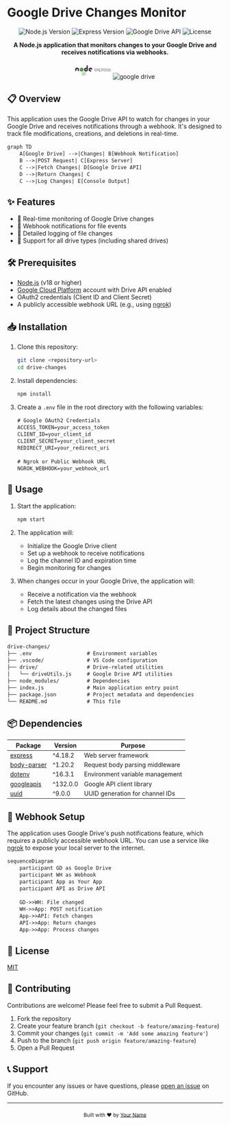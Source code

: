 # Google Drive Changes Monitor

<div align="center">
  <img src="https://img.shields.io/badge/Node.js-v18+-green.svg" alt="Node.js Version">
  <img src="https://img.shields.io/badge/Express-v4.18.2-blue.svg" alt="Express Version">
  <img src="https://img.shields.io/badge/Google%20Drive%20API-v3.0-orange.svg" alt="Google Drive API">
  <img src="https://img.shields.io/badge/License-MIT-yellow.svg" alt="License">
</div>

<p align="center">
  <b>A Node.js application that monitors changes to your Google Drive and receives notifications via webhooks.</b>
</p>

<div align="center">
  <img src="https://raw.githubusercontent.com/devicons/devicon/master/icons/nodejs/nodejs-original-wordmark.svg" alt="nodejs" width="40" height="40"/>
  <img src="https://raw.githubusercontent.com/devicons/devicon/master/icons/express/express-original-wordmark.svg" alt="express" width="40" height="40"/>
  <img src="https://www.vectorlogo.zone/logos/google_drive/google_drive-icon.svg" alt="google drive" width="40" height="40"/>
</div>

## 📋 Overview

This application uses the Google Drive API to watch for changes in your Google Drive and receives notifications through a webhook. It's designed to track file modifications, creations, and deletions in real-time.

```mermaid
graph TD
    A[Google Drive] -->|Changes| B[Webhook Notification]
    B -->|POST Request| C[Express Server]
    C -->|Fetch Changes| D[Google Drive API]
    D -->|Return Changes| C
    C -->|Log Changes| E[Console Output]
```

## ✨ Features

- 🔄 Real-time monitoring of Google Drive changes
- 🔔 Webhook notifications for file events
- 📝 Detailed logging of file changes
- 🔗 Support for all drive types (including shared drives)

## 🛠️ Prerequisites

- [Node.js](https://nodejs.org/) (v18 or higher)
- [Google Cloud Platform](https://cloud.google.com/) account with Drive API enabled
- OAuth2 credentials (Client ID and Client Secret)
- A publicly accessible webhook URL (e.g., using [ngrok](https://ngrok.com/))

## 📥 Installation

1. Clone this repository:

   ```bash
   git clone <repository-url>
   cd drive-changes
   ```

2. Install dependencies:

   ```bash
   npm install
   ```

3. Create a `.env` file in the root directory with the following variables:

   ```env
   # Google OAuth2 Credentials
   ACCESS_TOKEN=your_access_token
   CLIENT_ID=your_client_id
   CLIENT_SECRET=your_client_secret
   REDIRECT_URI=your_redirect_uri

   # Ngrok or Public Webhook URL
   NGROK_WEBHOOK=your_webhook_url
   ```

## 🚀 Usage

1. Start the application:

   ```bash
   npm start
   ```

2. The application will:

   - Initialize the Google Drive client
   - Set up a webhook to receive notifications
   - Log the channel ID and expiration time
   - Begin monitoring for changes

3. When changes occur in your Google Drive, the application will:
   - Receive a notification via the webhook
   - Fetch the latest changes using the Drive API
   - Log details about the changed files

## 📁 Project Structure

```
drive-changes/
├── .env                  # Environment variables
├── .vscode/              # VS Code configuration
├── drive/                # Drive-related utilities
│   └── driveUtils.js     # Google Drive API utilities
├── node_modules/         # Dependencies
├── index.js              # Main application entry point
├── package.json          # Project metadata and dependencies
└── README.md             # This file
```

## 📦 Dependencies

| Package                                                  | Version  | Purpose                         |
| -------------------------------------------------------- | -------- | ------------------------------- |
| [express](https://www.npmjs.com/package/express)         | ^4.18.2  | Web server framework            |
| [body-parser](https://www.npmjs.com/package/body-parser) | ^1.20.2  | Request body parsing middleware |
| [dotenv](https://www.npmjs.com/package/dotenv)           | ^16.3.1  | Environment variable management |
| [googleapis](https://www.npmjs.com/package/googleapis)   | ^132.0.0 | Google API client library       |
| [uuid](https://www.npmjs.com/package/uuid)               | ^9.0.0   | UUID generation for channel IDs |

## 🔗 Webhook Setup

The application uses Google Drive's push notifications feature, which requires a publicly accessible webhook URL. You can use a service like [ngrok](https://ngrok.com/) to expose your local server to the internet.

```mermaid
sequenceDiagram
    participant GD as Google Drive
    participant WH as Webhook
    participant App as Your App
    participant API as Drive API

    GD->>WH: File changed
    WH->>App: POST notification
    App->>API: Fetch changes
    API->>App: Return changes
    App->>App: Process changes
```

## 📝 License

[MIT](LICENSE)

## 🤝 Contributing

Contributions are welcome! Please feel free to submit a Pull Request.

1. Fork the repository
2. Create your feature branch (`git checkout -b feature/amazing-feature`)
3. Commit your changes (`git commit -m 'Add some amazing feature'`)
4. Push to the branch (`git push origin feature/amazing-feature`)
5. Open a Pull Request

## 📞 Support

If you encounter any issues or have questions, please [open an issue](https://github.com/yourusername/drive-changes/issues) on GitHub.

---

<div align="center">
  <sub>Built with ❤️ by <a href="https://github.com/yourusername">Your Name</a></sub>
</div>
